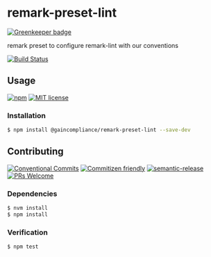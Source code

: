 # remark-preset-lint

[![Greenkeeper badge](https://badges.greenkeeper.io/GainCompliance/remark-preset-lint.svg)](https://greenkeeper.io/)

remark preset to configure remark-lint with our conventions

<!-- status badges -->
[![Build Status][ci-badge]][ci-link]

## Usage

<!-- consumer badges -->
[![npm][npm-badge]][npm-link]
[![MIT license][license-badge]][license-link]

### Installation

```sh
$ npm install @gaincompliance/remark-preset-lint --save-dev
```

## Contributing

<!-- contribution badges -->
[![Conventional Commits][commit-convention-badge]][commit-convention-link]
[![Commitizen friendly][commitizen-badge]][commitizen-link]
[![semantic-release][semantic-release-badge]][semantic-release-link]
[![PRs Welcome][PRs-badge]][PRs-link]

### Dependencies

```sh
$ nvm install
$ npm install
```

### Verification

```sh
$ npm test
```

[npm-link]: https://www.npmjs.com/package/@gaincompliance/remark-preset-lint
[npm-badge]: https://img.shields.io/npm/v/@gaincompliance/remark-preset-lint.svg
[license-link]: LICENSE
[license-badge]: https://img.shields.io/github/license/GainCompliance/remark-preset-lint.svg
[ci-link]: https://travis-ci.com/GainCompliance/remark-preset-lint
[ci-badge]: https://img.shields.io/travis/com/GainCompliance/remark-preset-lint/master.svg
[commit-convention-link]: https://conventionalcommits.org
[commit-convention-badge]: https://img.shields.io/badge/Conventional%20Commits-1.0.0-yellow.svg
[commitizen-link]: http://commitizen.github.io/cz-cli/
[commitizen-badge]: https://img.shields.io/badge/commitizen-friendly-brightgreen.svg
[semantic-release-link]: https://github.com/semantic-release/semantic-release
[semantic-release-badge]: https://img.shields.io/badge/%20%20%F0%9F%93%A6%F0%9F%9A%80-semantic--release-e10079.svg
[PRs-link]: http://makeapullrequest.com
[PRs-badge]: https://img.shields.io/badge/PRs-welcome-brightgreen.svg
